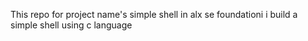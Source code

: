 This repo for project name's simple shell in alx se foundationi 
i build a simple shell using c language 
